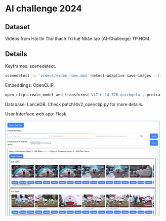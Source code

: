 # AI challenge 2024

## Dataset

Videos from Hội thi Thử thách Trí tuệ Nhân tạo (AI-Challenge) TP.HCM.

## Details

Keyframes: scenedetect.
```bash
scenedetect -i 'videos/video_name.mp4' detect-adaptive save-images --filename 'keyframes/$VIDEO_NAME/image-$IMAGE_NUMBER-scene-$SCENE_NUMBER-frame-$FRAME_NUMBER'
```

Embeddings: OpenCLIP.

```python
open_clip.create_model_and_transforms('ViT-H-14-378-quickgelu', pretrained='dfn5b')
```

Database: LanceDB. Check patch14v2_openclip.py for more details.

User Interface web app: Flask.

![plot](./demo.png)